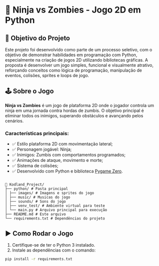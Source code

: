 # 🥷 Ninja vs Zombies - Jogo 2D em Python

## 🎯 Objetivo do Projeto

Este projeto foi desenvolvido como parte de um processo seletivo, com o objetivo de demonstrar habilidades em programação com Python, especialmente na criação de jogos 2D utilizando bibliotecas gráficas. A proposta é desenvolver um jogo simples, funcional e visualmente atrativo, reforçando conceitos como lógica de programação, manipulação de eventos, colisões, sprites e loops de jogo.

## 🕹️ Sobre o Jogo

**Ninja vs Zombies** é um jogo de plataforma 2D onde o jogador controla um ninja em uma jornada contra hordas de zumbis. O objetivo principal é eliminar todos os inimigos, superando obstáculos e avançando pelos cenários.

### Características principais:
- ✅ Estilo plataforma 2D com movimentação lateral;
- ✅ Personagem jogável: Ninja;
- ✅ Inimigos: Zumbis com comportamentos programados;
- ✅ Animações de ataque, movimento e morte;
- ✅ Sistema de colisões;
- ✅ Desenvolvido com Python e biblioteca [Pygame Zero](https://pygame-zero.readthedocs.io/en/stable/index.html).

```## 📁 Estrutura do Projeto

📂 Kodland_Project/
├── python/ # Pasta principal
│ ├── images/ # Imagens e sprites do jogo
│ ├── music/ # Musicas do jogo
│ ├── sounds/ # Sons do jogo
│ ├── venv_test/ # Ambiente virtual para teste
│ └── main.py # Arquivo principal para execução
├── README.md # Este arquivo
└── requirements.txt # Dependências do projeto
```

## ▶️ Como Rodar o Jogo

1. Certifique-se de ter o Python 3 instalado.
2. Instale as dependências com o comando:

```bash
pip install -r requirements.txt